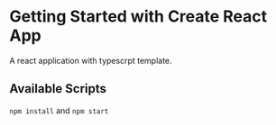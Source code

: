 # Getting Started with Create React App

A react application with typescrpt template.

## Available Scripts

`npm install` and `npm start`
